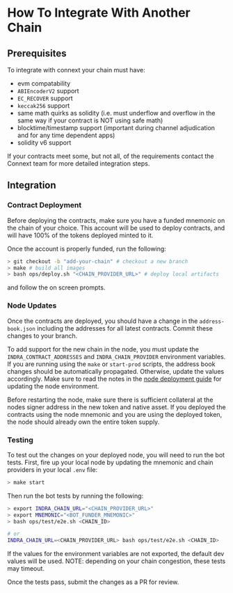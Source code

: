 # How To Integrate With Another Chain

## Prerequisites

To integrate with connext your chain must have:

- evm compatability
- `ABIEncoderV2` support
- `EC_RECOVER` support
- `keccak256` support
- same math quirks as solidity (i.e. must underflow and overflow in the same way if your contract is NOT using safe math)
- blocktime/timestamp support (important during channel adjudication and for any time dependent apps)
- solidity v6 support

If your contracts meet some, but not all, of the requirements contact the Connext team for more detailed integration steps.

## Integration

### Contract Deployment

Before deploying the contracts, make sure you have a funded mnemonic on the chain of your choice. This account will be used to deploy contracts, and will have 100% of the tokens deployed minted to it.

Once the account is properly funded, run the following:

```bash
> git checkout -b "add-your-chain" # checkout a new branch
> make # build all images
> bash ops/deploy.sh "<CHAIN_PROVIDER_URL>" # deploy local artifacts
```

and follow the on screen prompts.

### Node Updates

Once the contracts are deployed, you should have a change in the `address-book.json` including the addresses for all latest contracts. Commit these changes to your branch.

To add support for the new chain in the node, you must update the `INDRA_CONTRACT_ADDRESSES` and `INDRA_CHAIN_PROVIDER` environment variables. If you are running using the `make` or `start-prod` scripts, the address book changes should be automatically propagated. Otherwise, update the values accordingly. Make sure to read the notes in the [node deployment guide](./deploy-indra.md) for updating the node environment.

Before restarting the node, make sure there is sufficient collateral at the nodes signer address in the new token and native asset. If you deployed the contracts using the node mnemonic and you are using the deployed token, the node should already own the entire token supply.

### Testing

To test out the changes on your deployed node, you will need to run the bot tests. First, fire up your local node by updating the mnemonic and chain providers in your local `.env` file:

```bash
> make start
```

Then run the bot tests by running the following:

```bash
> export INDRA_CHAIN_URL="<CHAIN_PROVIDER_URL>"
> export MNEMONIC="<BOT_FUNDER_MNEMONIC>"
> bash ops/test/e2e.sh <CHAIN_ID>

# or
INDRA_CHAIN_URL=<CHAIN_PROVIDER_URL> bash ops/test/e2e.sh <CHAIN_ID>
```

If the values for the environment variables are not exported, the default dev values will be used. NOTE: depending on your chain congestion, these tests may timeout.

Once the tests pass, submit the changes as a PR for review.
